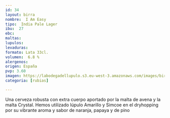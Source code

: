 ```yaml
---
id: 34
layout: birra
nombre:  I Am Easy
tipo:  India Pale Lager
ibu:  27
ebc:
maltas: 
lupulos: 
levaduras: 
formato: Lata 33cl.
volumen:  6.8 %
alergenos: 
origen: España
pvp: 3.60
imagen: https://labodegadellupulo.s3.eu-west-3.amazonaws.com/images/birras/iameasyeasy.jpg
categoria: [rubias]

---
```

Una cerveza robusta con extra cuerpo aportado por la malta de avena y la malta Crystal. Hemos utilizado lúpulo Amarillo y Simcoe en el dryhopping por su vibrante aroma y sabor de naranja, papaya y de pino

























